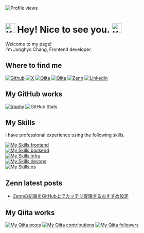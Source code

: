 ![Profile views](https://komarev.com/ghpvc/?username=jonghyo&color=4682b4&style=flat-square)

<h1><img alt="Kirby dance" src="https://emojis.slackmojis.com/emojis/images/1643515233/12510/kirby_dance.gif?1643515233" width="30"/> Hey! Nice to see you. <img alt="Kirby dance" src="https://emojis.slackmojis.com/emojis/images/1643515233/12510/kirby_dance.gif?1643515233" width="30"/></h1>

<p>Welcome to my page! </br> I'm Jonghyo Chang, Frontend developer.

## Where to find me

<p>
<a href="https://github.com/jonghyo" target="_blank"><img alt="Github" src="https://img.shields.io/badge/GitHub-%2312100E.svg?&style=for-the-badge&logo=Github&logoColor=white" /></a>
<a href="https://x.com/jonghyo_" target="_blank"><img alt="X" src="https://img.shields.io/badge/X-000000.svg?&style=for-the-badge&logo=x&logoColor=white"></a>
<a href="https://qiita.com/jonghyo" target="_blank"><img alt="Qiita" src="https://img.shields.io/badge/qiita1-55C500.svg?&style=for-the-badge&logo=qiita&logoColor=white" /></a>
<a href="https://qiita.com/john-Q" target="_blank"><img alt="Qiita" src="https://img.shields.io/badge/qiita2-55C500.svg?&style=for-the-badge&logo=qiita&logoColor=white" /></a>
<a href="https://zenn.dev/jonghyo" target="_blank"><img alt="Zenn" src="https://img.shields.io/badge/Zenn-3EA8FF.svg?&style=for-the-badge&logo=Zenn&logoColor=white" /></a>
<a href="https://www.linkedin.com/in/jonghyo/" target="_blank"><img alt="LinkedIn" src="https://img.shields.io/badge/linkedin-0a66c2.svg?&style=for-the-badge&logo=linkedin&logoColor=white" /></a>
</p>
</p>

## My GitHub works

[![trophy](https://github-profile-trophy.vercel.app/?username=jonghyo&theme=nord)](https://github.com/jonghyo)
![GitHub Stats](https://github-readme-stats.vercel.app/api?username=jonghyo&count_private=true&show_icons=true&theme=nord)

## My Skills

I have professional experience using the following skills.

[![My Skills:frontend](https://skillicons.dev/icons?i=js,ts,html,css,npm,yarn,react,nextjs,vue,astro,tailwind,bootstrap,vite,vitest)](https://skillicons.dev)
</br>
[![My Skills:backend](https://skillicons.dev/icons?i=nodejs,express,java,kotlin,ruby,python,go)](https://skillicons.dev)
</br>
[![My Skills:infra](https://skillicons.dev/icons?i=aws,azure)](https://skillicons.dev)
</br>
[![My Skills:devops](https://skillicons.dev/icons?i=git,github,githubactions,gitlab,bitbucket,docker,jenkins)](https://skillicons.dev)
</br>
[![My Skills:os](https://skillicons.dev/icons?i=apple,linux,windows)](https://skillicons.dev)

## Zenn latest posts

<!-- BLOG-POST-LIST:START -->
- [Zennの記事をGitHub上でカッチリ管理するおすすめ設定](https://zenn.dev/jonghyo/articles/zenn-github-repo)
<!-- BLOG-POST-LIST:END -->

## My Qiita works

[![My Qiita posts](https://qiita-badge.apiapi.app/s/jonghyo/posts.svg)](http://qiita.com/jonghyo) [![My Qiita contributions](https://qiita-badge.apiapi.app/s/jonghyo/contributions.svg)](http://qiita.com/jonghyo) [![My Qiita followers](https://qiita-badge.apiapi.app/s/jonghyo/followers.svg)](http://qiita.com/jonghyo)

